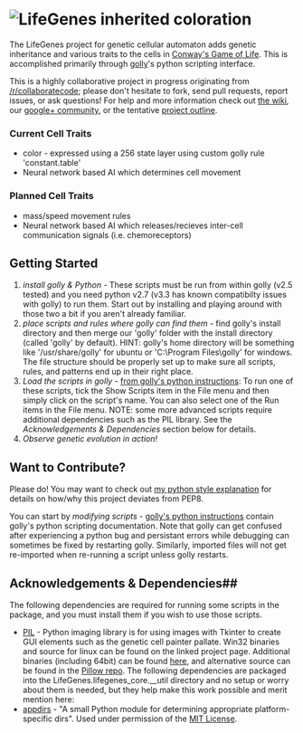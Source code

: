 ![LifeGenes inherited coloration](http://i.imgur.com/Kx7DHmP.png)
==================================================================

The LifeGenes project for genetic cellular automaton adds genetic inheritance and various traits to the cells in [Conway's Game of Life](http://en.wikipedia.org/wiki/Conway's_Game_of_Life). This is accomplished primarily through [golly](http://golly.sourceforge.net/)'s python scripting interface. 

This is a highly collaborative project in progress originating from [/r/collaboratecode](http://www.reddit.com/r/CollaborateCode/); please don't hesitate to fork, send pull requests, report issues, or ask questions! For help and more information check out [the wiki](https://github.com/7yl4r/LifeGenes/wiki), our [google+ community](https://plus.google.com/communities/117413839180254151272), or the tentative [project outline](https://docs.google.com/document/d/1J2VmziJeNyKQskGeW49x_LJf8Pt3dW5QQK-ghKpZ8bw/edit?usp=sharing).

### Current Cell Traits ###
* color - expressed using a 256 state layer using custom golly rule 'constant.table'
* Neural network based AI which determines cell movement

### Planned Cell Traits ###
* mass/speed movement rules
* Neural network based AI which releases/recieves inter-cell communication signals (i.e. chemoreceptors)

## Getting Started ##
1. *install golly & Python* - These scripts must be run from within golly (v2.5 tested) and you need python v2.7 (v3.3 has known compatibilty issues with golly) to run them. Start out by installing and playing around with those two a bit if you aren't already familiar.
2. *place scripts and rules where golly can find them* - find golly's install directory and then merge our 'golly' folder with the install directory (called 'golly' by default). HINT: golly's home directory will be something like '/usr/share/golly' for ubuntu or 'C:\Program Files\golly\' for windows. The file structure should be properly set up to make sure all scripts, rules, and patterns end up in their right place.
3. *Load the scripts in golly* - [from golly's python instructions](http://golly.sourceforge.net/Help/python.html): To run one of these scripts, tick the Show Scripts item in the File menu and then simply click on the script's name. You can also select one of the Run items in the File menu. NOTE: some more advanced scripts require additional dependencies such as the PIL library. See the *Acknowledgements & Dependencies* section below for details. 
4. *Observe genetic evolution in action!*

## Want to Contribute? ##
Please do! You may want to check out [my python style explanation](https://gist.github.com/7yl4r/6756413) for details on how/why this project deviates from PEP8.

You can start by *modifying scripts* - [golly's python instructions](http://golly.sourceforge.net/Help/python.html) contain golly's python scripting documentation. Note that golly can get confused after experiencing a python bug and persistant errors while debugging can sometimes be fixed by restarting golly. Similarly, imported files will not get re-imported when re-running a script unless golly restarts.

## Acknowledgements & Dependencies##
The following dependencies are required for running some scripts in the package, and you must install them if you wish to use those scripts.
* [PIL](http://www.pythonware.com/products/pil/) - Python imaging library is for using images with Tkinter to create GUI elements such as the genetic cell painter pallate. Win32 binaries and source for linux can be found on the linked project page. Additional binaries (including 64bit) can be found [here](http://www.lfd.uci.edu/~gohlke/pythonlibs/#pil), and alternative source can be found in the [Pillow repo](https://github.com/python-imaging/Pillow).
The following dependencies are packaged into the LifeGenes.lifegenes_core.__util directory and no setup or worry about them is needed, but they help make this work possible and merit mention here:
* [appdirs](https://pypi.python.org/pypi/appdirs/1.2.0) - "A small Python module for determining appropriate platform-specific dirs". Used under permission of the [MIT License](http://opensource.org/licenses/MIT).
